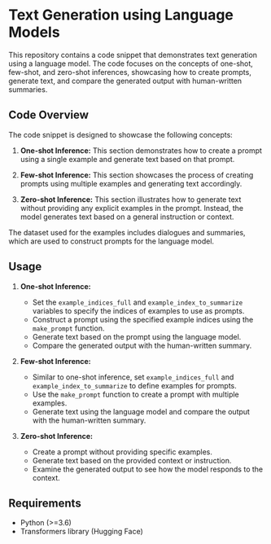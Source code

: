 # Text Generation using Language Models

This repository contains a code snippet that demonstrates text generation using a language model. The code focuses on the concepts of one-shot, few-shot, and zero-shot inferences, showcasing how to create prompts, generate text, and compare the generated output with human-written summaries.

## Code Overview

The code snippet is designed to showcase the following concepts:

1. **One-shot Inference:** This section demonstrates how to create a prompt using a single example and generate text based on that prompt.

2. **Few-shot Inference:** This section showcases the process of creating prompts using multiple examples and generating text accordingly.

3. **Zero-shot Inference:** This section illustrates how to generate text without providing any explicit examples in the prompt. Instead, the model generates text based on a general instruction or context.

The dataset used for the examples includes dialogues and summaries, which are used to construct prompts for the language model.

## Usage

1. **One-shot Inference:**
   - Set the `example_indices_full` and `example_index_to_summarize` variables to specify the indices of examples to use as prompts.
   - Construct a prompt using the specified example indices using the `make_prompt` function.
   - Generate text based on the prompt using the language model.
   - Compare the generated output with the human-written summary.

2. **Few-shot Inference:**
   - Similar to one-shot inference, set `example_indices_full` and `example_index_to_summarize` to define examples for prompts.
   - Use the `make_prompt` function to create a prompt with multiple examples.
   - Generate text using the language model and compare the output with the human-written summary.

3. **Zero-shot Inference:**
   - Create a prompt without providing specific examples.
   - Generate text based on the provided context or instruction.
   - Examine the generated output to see how the model responds to the context.

## Requirements

- Python (>=3.6)
- Transformers library (Hugging Face)


